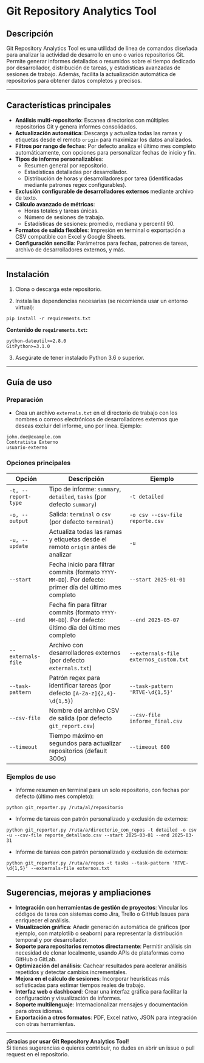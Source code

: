 # Git Repository Analytics Tool

## Descripción

Git Repository Analytics Tool es una utilidad de línea de comandos diseñada para analizar la actividad de desarrollo en uno o varios repositorios Git. Permite generar informes detallados o resumidos sobre el tiempo dedicado por desarrollador, distribución de tareas, y estadísticas avanzadas de sesiones de trabajo. Además, facilita la actualización automática de repositorios para obtener datos completos y precisos.

---

## Características principales

- **Análisis multi-repositorio**: Escanea directorios con múltiples repositorios Git y genera informes consolidados.
- **Actualización automática**: Descarga y actualiza todas las ramas y etiquetas desde el remoto `origin` para maximizar los datos analizados.
- **Filtros por rango de fechas**: Por defecto analiza el último mes completo automáticamente, con opciones para personalizar fechas de inicio y fin.
- **Tipos de informe personalizables**:
  - Resumen general por repositorio.
  - Estadísticas detalladas por desarrollador.
  - Distribución de horas y desarrolladores por tarea (identificadas mediante patrones regex configurables).
- **Exclusión configurable de desarrolladores externos** mediante archivo de texto.
- **Cálculo avanzado de métricas**:
  - Horas totales y tareas únicas.
  - Número de sesiones de trabajo.
  - Estadísticas de sesiones: promedio, mediana y percentil 90.
- **Formatos de salida flexibles**: Impresión en terminal o exportación a CSV compatible con Excel y Google Sheets.
- **Configuración sencilla**: Parámetros para fechas, patrones de tareas, archivo de desarrolladores externos, y más.

---

## Instalación

1. Clona o descarga este repositorio.

2. Instala las dependencias necesarias (se recomienda usar un entorno virtual):

```
pip install -r requirements.txt
```

**Contenido de `requirements.txt`:**

```
python-dateutil>=2.8.0
GitPython>=3.1.0
```

3. Asegúrate de tener instalado Python 3.6 o superior.

---

## Guía de uso

### Preparación

- Crea un archivo `externals.txt` en el directorio de trabajo con los nombres o correos electrónicos de desarrolladores externos que deseas excluir del informe, uno por línea. Ejemplo:

```
john.doe@example.com
Contratista Externo
usuario-externo
```

### Opciones principales

| Opción               | Descripción                                                   | Ejemplo                                            |
|----------------------|---------------------------------------------------------------|---------------------------------------------------|
| `-t, --report-type`  | Tipo de informe: `summary`, `detailed`, `tasks` (por defecto `summary`) | `-t detailed`                                     |
| `-o, --output`       | Salida: `terminal` o `csv` (por defecto `terminal`)           | `-o csv --csv-file reporte.csv`                    |
| `-u, --update`       | Actualiza todas las ramas y etiquetas desde el remoto `origin` antes de analizar | `-u`                                              |
| `--start`            | Fecha inicio para filtrar commits (formato `YYYY-MM-DD`). Por defecto: primer día del último mes completo | `--start 2025-01-01`                               |
| `--end`              | Fecha fin para filtrar commits (formato `YYYY-MM-DD`). Por defecto: último día del último mes completo | `--end 2025-05-07`                                 |
| `--externals-file`   | Archivo con desarrolladores externos (por defecto `externals.txt`) | `--externals-file externos_custom.txt`            |
| `--task-pattern`     | Patrón regex para identificar tareas (por defecto `[A-Za-z]{2,4}-\d{1,5}`) | `--task-pattern 'RTVE-\d{1,5}'`                   |
| `--csv-file`         | Nombre del archivo CSV de salida (por defecto `git_report.csv`) | `--csv-file informe_final.csv`                     |
| `--timeout`          | Tiempo máximo en segundos para actualizar repositorios (default 300s) | `--timeout 600`                                    |

### Ejemplos de uso

- Informe resumen en terminal para un solo repositorio, con fechas por defecto (último mes completo):

```
python git_reporter.py /ruta/al/repositorio
```

- Informe de tareas con patrón personalizado y exclusión de externos:

```
python git_reporter.py /ruta/a/directorio_con_repos -t detailed -o csv -u --csv-file reporte_detallado.csv --start 2025-03-01 --end 2025-03-31
```

- Informe de tareas con patrón personalizado y exclusión de externos:

```
python git_reporter.py /ruta/a/repos -t tasks --task-pattern 'RTVE-\d{1,5}' --externals-file externos.txt
```

---

## Sugerencias, mejoras y ampliaciones

- **Integración con herramientas de gestión de proyectos**: Vincular los códigos de tarea con sistemas como Jira, Trello o GitHub Issues para enriquecer el análisis.
- **Visualización gráfica**: Añadir generación automática de gráficos (por ejemplo, con matplotlib o seaborn) para representar la distribución temporal y por desarrollador.
- **Soporte para repositorios remotos directamente**: Permitir análisis sin necesidad de clonar localmente, usando APIs de plataformas como GitHub o GitLab.
- **Optimización del análisis**: Cachear resultados para acelerar análisis repetidos y detectar cambios incrementales.
- **Mejora en el cálculo de sesiones**: Incorporar heurísticas más sofisticadas para estimar tiempos reales de trabajo.
- **Interfaz web o dashboard**: Crear una interfaz gráfica para facilitar la configuración y visualización de informes.
- **Soporte multilenguaje**: Internacionalizar mensajes y documentación para otros idiomas.
- **Exportación a otros formatos**: PDF, Excel nativo, JSON para integración con otras herramientas.

---

**¡Gracias por usar Git Repository Analytics Tool!**  
Si tienes sugerencias o quieres contribuir, no dudes en abrir un issue o pull request en el repositorio.
